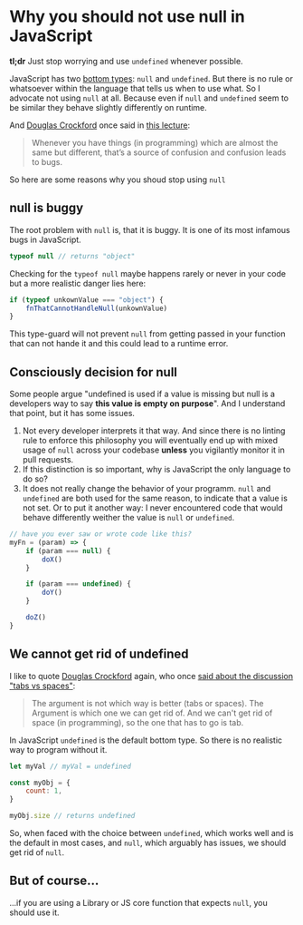 # Why you should not use null in JavaScript

**tl;dr** Just stop worrying and use `undefined` whenever possible.

JavaScript has two [bottom types](https://en.wikipedia.org/wiki/Bottom_type): `null` and `undefined`. But there is no rule or whatsoever within the language that tells us when to use what.
So I advocate not using `null` at all. Because even if `null` and `undefined` seem to be similar they behave slightly differently on runtime.

And [Douglas Crockford](https://en.wikipedia.org/wiki/Douglas_Crockford) once said in [this lecture](https://youtu.be/DePE0ffiMf4?si=hAc4qHedn1GSRZVa):

> Whenever you have things (in programming) which are almost the same but different, that’s a source of confusion and confusion leads to bugs.

So here are some reasons why you shoud stop using `null`

## null is buggy

The root problem with `null` is, that it is buggy. It is one of its most infamous bugs in JavaScript.

```javascript
typeof null // returns "object"
```

Checking for the `typeof null` maybe happens rarely or never in your code but a more realistic danger lies here:

```javascript
if (typeof unkownValue === "object") {
    fnThatCannotHandleNull(unkownValue)
}
```

This type-guard will not prevent `null` from getting passed in your function that can not hande it and this could lead to a runtime error.

## Consciously decision for null

Some people argue "undefined is used if a value is missing but null is a developers way to say **this value is empty on purpose**".
And I understand that point, but it has some issues.

1. Not every developer interprets it that way. And since there is no linting rule to enforce this philosophy you will eventually end up with mixed usage of `null` across your codebase **unless** you vigilantly monitor it in pull requests.
2. If this distinction is so important, why is JavaScript the only language to do so?
3. It does not really change the behavior of your programm. `null` and `undefined` are both used for the same reason, to indicate that a value is not set.
   Or to put it another way: I never encountered code that would behave differently weither the value is `null` or `undefined`.

```javascript
// have you ever saw or wrote code like this?
myFn = (param) => {
    if (param === null) {
        doX()
    }

    if (param === undefined) {
        doY()
    }

    doZ()
}
```


## We cannot get rid of undefined

I like to quote [Douglas Crockford](https://en.wikipedia.org/wiki/Douglas_Crockford) again, who once [said about the discussion "tabs vs spaces"](https://www.youtube.com/watch?v=En8Ubs2k1O8&t=172):

> The argument is not which way is better (tabs or spaces). The Argument is which one we can get rid of. And we can't get rid of space (in programming), so the one that has to go is tab.

In JavaScript `undefined` is the default bottom type. So there is no realistic way to program without it.

```javascript
let myVal // myVal = undefined

const myObj = {
    count: 1,
}

myObj.size // returns undefined
```

So, when faced with the choice between `undefined`, which works well and is the default in most cases, and `null`, which arguably has issues, we should get rid of `null`.

## But of course...

...if you are using a Library or JS core function that expects `null`, you should use it.
